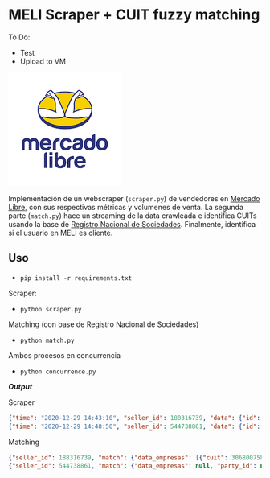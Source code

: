 # MELI Scraper + CUIT fuzzy matching


To Do:

- Test
- Upload to VM

<p float="center">
  <img src="static/logo.png"/>
</p>

Implementación de un webscraper (`scraper.py`) de vendedores en [Mercado Libre](https://www.mercadolibre.com.ar), con sus respectivas métricas y volumenes de venta. La segunda parte (`match.py`) hace un streaming de la data crawleada e identifica CUITs usando la base de [Registro Nacional de Sociedades](https://www.argentina.gob.ar/justicia/registro-nacional-sociedades). Finalmente, identifica si el usuario en MELI es cliente.

## Uso

- `pip install -r requirements.txt`

Scraper:
- `python scraper.py` 

Matching (con base de Registro Nacional de Sociedades)
- `python match.py` 

Ambos procesos en concurrencia
- `python concurrence.py` 

***Output***

Scraper
```json
{"time": "2020-12-29 14:43:10", "seller_id": 188316739, "data": {"id": 188316739, "nickname": "ELECTRO LAND", "permalink": "http://perfil.mercadolibre.com.ar/ELECTRO+LAND", "registration_date": "2015-07-21T23:31:46.000-04:00", "seller_reputation": {"level_id": "5_green", "power_seller_status": "platinum", "transactions": {"total": 178618, "canceled": 10710, "period": "historic", "ratings": {"negative": 0.03, "positive": 0.95, "neutral": 0.02}, "completed": 167908}, "metrics": {"sales": {"period": "60 days", "completed": 41230}}}, "tags": ["normal", "user_info_verified", "credits_priority_4", "credits_profile", "eshop", "mshops", "medium_seller", "messages_as_seller", "messages_as_buyer"], "eshop": {"nick_name": "ELECTRO LAND", "eshop_rubro": null, "eshop_id": 349328, "eshop_locations": [], "site_id": "MLA", "eshop_logo_url": "http://resources.mlstatic.com/eshops/188316739v358f61.png", "eshop_status_id": 1, "seller": 188316739, "eshop_experience": 0}, "cantidad_articulos": 387, "cantidad_ventas": 346967, "revenue": 641512833}, "seller_address_2": {"id": "", "comment": "", "address_line": "", "zip_code": "", "country": {"id": "AR", "name": "Argentina"}, "state": {"id": "AR-C", "name": "Capital Federal"}, "city": {"id": "TUxBQkJPRTQ0OTRa", "name": "Boedo"}, "latitude": "", "longitude": ""}, "seller_address": {"city": {"id": "TUxBQkJPRTQ0OTRa", "name": "Boedo"}, "state": {"id": "AR-C", "name": "Capital Federal"}, "country": {"id": "AR", "name": "Argentina"}, "search_location": {"neighborhood": {"id": "TUxBQkJPRTQ0OTRa", "name": "Boedo"}, "city": {"id": "TUxBQ0NBUGZlZG1sYQ", "name": "Capital Federal"}, "state": {"id": "TUxBUENBUGw3M2E1", "name": "Capital Federal"}}, "id": 169366040}}
{"time": "2020-12-29 14:48:50", "seller_id": 544738861, "data": {"id": 544738861, "nickname": "RENTAL GNC", "permalink": "http://perfil.mercadolibre.com.ar/RENTAL+GNC", "registration_date": "2020-04-10T18:32:25.000-04:00", "seller_reputation": {"level_id": "5_green", "power_seller_status": "gold", "transactions": {"total": 716, "canceled": 35, "period": "historic", "ratings": {"negative": 0.05, "positive": 0.87, "neutral": 0.08}, "completed": 681}, "metrics": {"sales": {"period": "60 days", "completed": 275}}}, "tags": ["normal", "user_info_verified", "mshops", "credits_profile", "messages_as_seller", "messages_as_buyer"], "eshop": null, "cantidad_articulos": 17, "cantidad_ventas": 693, "revenue": 6128128.0}, "seller_address_2": {"id": "", "comment": "", "address_line": "", "zip_code": "", "country": {"id": "AR", "name": "Argentina"}, "state": {"id": "AR-B", "name": "Buenos Aires"}, "city": {"id": null, "name": "Villa Lynch"}, "latitude": "", "longitude": ""}, "seller_address": {"city": {"name": "Villa Lynch"}, "state": {"id": "AR-B", "name": "Buenos Aires"}, "country": {"id": "AR", "name": "Argentina"}, "search_location": {"neighborhood": {"id": "TUxBQlZJTDg5NDBa", "name": "Villa Lynch"}, "city": {"id": "TUxBQ0dFTmVyYWxz", "name": "General San Mart\u00edn"}, "state": {"id": "TUxBUEdSQWU4ZDkz", "name": "Bs.As. G.B.A. Norte"}}, "id": 1109716618}}

```
Matching


```json
{"seller_id": 188316739, "match": {"data_empresas": [{"cuit": 30680075820, "razon_social": "ELECTROLAND SRL", "fecha_contrato_social": "1994-10-11-00:00", "tipo_societario": "SOCIEDAD DE RESPONSABILIDAD LIMITADA", "fecha_actualizacion": null, "numero_inscripcion": -1, "dom_fiscal_provincia": "CAPITAL FEDERAL", "dom_fiscal_localidad": "CAPITAL FEDERAL", "dom_fiscal_calle": "MI\u00d1ONES", "dom_fiscal_numero": 1941, "dom_fiscal_piso": null, "dom_fiscal_departamento": null, "dom_fiscal_cp": 1428, "dom_fiscal_estado_domicilio": "NO NOTIFICADO", "dom_legal_provincia": "CIUDAD AUTONOMA BUENOS AIRES", "dom_legal_localidad": "CAPITAL FEDERAL", "dom_legal_calle": "MI#ONES", "dom_legal_numero": 1941, "dom_legal_piso": null, "dom_legal_departamento": null, "dom_legal_cp": 1428, "dom_legal_estado_domicilio": "NO CONFIRMADO"}], "party_id": null}, "matched": true}
{"seller_id": 544738861, "match": {"data_empresas": null, "party_id": null}, "matched": false}
```